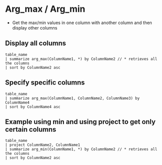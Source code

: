 # Arg_max / Arg_min

- Get the max/min values in one column with another column and then display other columns

## Display all columns

```KQL
table_name
| summarize arg_max(ColumnName1, *) by ColumnName2 // * retrieves all the columns
| sort by ColumnName2 asc
```

## Specify specific columns

```KQL
table_name
| summarize arg_max(ColumnName1, ColumnName2, ColumnName3) by ColumnName4
| sort by ColumnName4 asc
```

## Example using min and using project to get only certain columns

```KQL
table_name
| project ColumnName2, ColumnName1
| summarize arg_min(ColumnName1, *) by ColumnName2 // * retrieves all the columns
| sort by ColumnName2 asc
```
